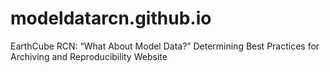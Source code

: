 # modeldatarcn.github.io
EarthCube RCN: “What About Model Data?”  Determining Best Practices for Archiving and Reproducibility Website

